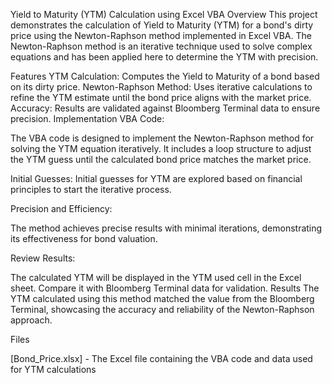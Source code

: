 
Yield to Maturity (YTM) Calculation using Excel VBA
Overview
This project demonstrates the calculation of Yield to Maturity (YTM) for a bond's dirty price using the Newton-Raphson method implemented in Excel VBA. 
The Newton-Raphson method is an iterative technique used to solve complex equations and has been applied here to determine the YTM with precision.

Features
YTM Calculation: Computes the Yield to Maturity of a bond based on its dirty price.
Newton-Raphson Method: Uses iterative calculations to refine the YTM estimate until the bond price aligns with the market price.
Accuracy: Results are validated against Bloomberg Terminal data to ensure precision.
Implementation
VBA Code:

The VBA code is designed to implement the Newton-Raphson method for solving the YTM equation iteratively.
It includes a loop structure to adjust the YTM guess until the calculated bond price matches the market price.

Initial Guesses:
Initial guesses for YTM are explored based on financial principles to start the iterative process.

Precision and Efficiency:

The method achieves precise results with minimal iterations, demonstrating its effectiveness for bond valuation.

Review Results:

The calculated YTM will be displayed in the YTM used cell in the Excel sheet. Compare it with Bloomberg Terminal data for validation.
Results
The YTM calculated using this method matched the value from the Bloomberg Terminal, showcasing the accuracy and reliability of the Newton-Raphson approach.

Files

[Bond_Price.xlsx] - The Excel file containing the VBA code and data used for YTM calculations
